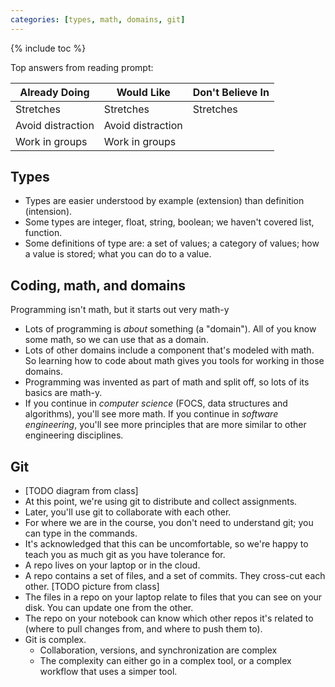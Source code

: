 ```yaml
---
categories: [types, math, domains, git]
---
```


{% include toc %}

Top answers from reading prompt:

| Already Doing     | Would Like        | Don't Believe In |
|-------------------|-------------------|------------------|
| Stretches         | Stretches         | Stretches        |
| Avoid distraction | Avoid distraction |                  |
| Work in groups    | Work in groups    |                  |

## Types

- Types are easier understood by example (extension) than definition (intension).
- Some types are integer, float, string, boolean; we haven't covered list, function.
- Some definitions of type are: a set of values; a category of values; how a value is stored; what you can do to a value.

## Coding, math, and domains

Programming isn't math, but it starts out very math-y

- Lots of programming is *about* something (a "domain"). All of you know some math, so we can use that as a domain.
- Lots of other domains include a component that's modeled with math. So learning how to code about math gives you tools for working in those domains.
- Programming was invented as part of math and split off, so lots of its basics are math-y.
- If you continue in *computer science* (FOCS, data structures and algorithms), you'll see more math. If you continue in *software engineering*, you'll see more principles that are more similar to other engineering disciplines.

## Git

- [TODO diagram from class]
- At this point, we're using git to distribute and collect assignments.
- Later, you'll use git to collaborate with each other.
- For where we are in the course, you don't need to understand git; you can type in the commands.
- It's acknowledged that this can be uncomfortable, so we're happy to teach you as much git as you have tolerance for.
- A repo lives on your laptop or in the cloud.
- A repo contains a set of files, and a set of commits. They cross-cut each other. [TODO picture from class]
- The files in a repo on your laptop relate to files that you can see on your disk. You can update one from the other.
- The repo on your notebook can know which other repos it's related to (where to pull changes from, and where to push them to).
- Git is complex.
  - Collaboration, versions, and synchronization are complex
  - The complexity can either go in a complex tool, or a complex workflow that uses a simper tool.
